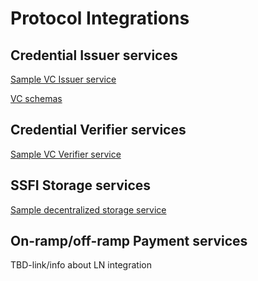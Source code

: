 # Protocol Integrations
## Credential Issuer services
[Sample VC Issuer service](https://github.com/growr-xyz/vc-issuer)

[VC schemas](https://github.com/growr-xyz/vc-json-schemas)
## Credential Verifier services
[Sample VC Verifier service](https://github.com/growr-xyz/rif-credential-verifier)
## SSFI Storage services
[Sample decentralized storage service](https://github.com/rsksmart/rif-data-vault)
## On-ramp/off-ramp Payment services
TBD-link/info about LN integration
